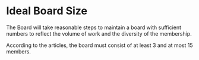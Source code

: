 # Ideal Board Size

The Board will take reasonable steps to maintain a board with sufficient numbers to reflect the volume of work and the diversity of the membership.

According to the articles, the board must consist of at least 3 and at most 15 members.